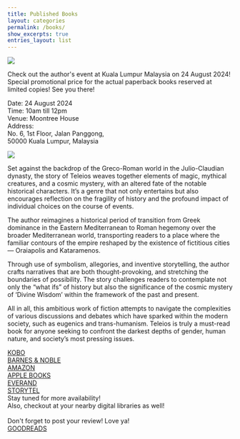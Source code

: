 ```yaml
---
title: Published Books
layout: categories
permalink: /books/
show_excerpts: true
entries_layout: list
---
```

<div class="books-pub">
<img src="https://asvoria.github.io/Author/images/0BookChatPoster1.jpg">
</div>
<div class="books-pub-li">
<p>Check out the author's event at Kuala Lumpur Malaysia on 24 August 2024! Special promotional price for the actual paperback books reserved at limited copies! See you there!</p>
</div>
<div class="books-pub-tx">
<p>Date: 24 August 2024<br>
Time: 10am till 12pm<br>
Venue: Moontree House<br>
Address: <br>
No. 6, 1st Floor, Jalan Panggong, <br>
50000 Kuala Lumpur, Malaysia</p>
</div>

<div class="books-pub">
<img src="https://asvoria.github.io/Author/images/Teleios-Generic.jpg">
</div>
<div class="books-pub-tx">
<p>Set against the backdrop of the Greco-Roman world in the Julio-Claudian dynasty, the story of Teleios weaves together elements of magic, mythical creatures, and a cosmic mystery, with an altered fate of the notable historical characters. It’s a genre that not only entertains but also encourages reflection on the fragility of history and the profound impact of individual choices on the course of events.</p>

<p>The author reimagines a historical period of transition from Greek dominance in the Eastern Mediterranean to Roman hegemony over the broader Mediterranean world, transporting readers to a place where the familiar contours of the empire reshaped by the existence of fictitious cities — Oraiapolis and Kataramenos.</p>

<p>Through use of symbolism, allegories, and inventive storytelling, the author crafts narratives that are both thought-provoking, and stretching the boundaries of possibility. The story challenges readers to contemplate not only the “what ifs” of history but also the significance of the cosmic mystery of ‘Divine Wisdom’ within the framework of the past and present.</p>

<p>All in all, this ambitious work of fiction attempts to navigate the complexities of various discussions and debates which have sparked within the modern society, such as eugenics and trans-humanism. Teleios is truly a must-read book for anyone seeking to confront the darkest depths of gender, human nature, and society’s most pressing issues.</p>
</div>
<div class="books-pub-li">
<a href="https://www.kobo.com/ww/en/ebook/teleios" target="_blank">KOBO</a><br>
<a href="https://www.barnesandnoble.com/w/teleios-asvoria-k/1144827967?ean=9789811889530" target="_blank">BARNES & NOBLE</a><br>
<a href="https://www.amazon.com/dp/B0CV5GL6YC?tag=publishdriv01-20&linkCode=osi&th=1&psc=1" target="_blank">AMAZON</a><br>
<a href="https://books.apple.com/us/book/teleios/id6477532119" target="_blank">APPLE BOOKS</a><br>
<a href="https://www.everand.com/book/704191787/Teleios" target="_blank">EVERAND</a><br>
<a href="https://www.storytel.com/in/books/teleios-flaw-is-perfect-2868216?appRedirect=true" target="_blank">STORYTEL</a>
</div>
<div class="books-pub-tx">
Stay tuned for more availability! <br>
Also, checkout at your nearby digital libraries as well!<br>
<br>
Don't forget to post your review! Love ya!
</div>
<div class="books-pub-li">
<a href="https://www.goodreads.com/book/show/207702059-teleios" target="_blank">GOODREADS</a><br>
</div>
